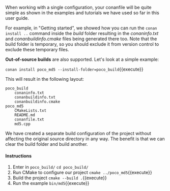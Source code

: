 When working with a  single configuration, your conanfile will be quite simple as shown in the examples and tutorials we have used so far in this user guide.

For example, in "Getting started", we showed how you can run the `conan install ..` command inside the *build* folder resulting in the *conaninfo.txt* and *conanbuildinfo.cmake* files being generated there too. Note that the build folder is temporary, so you should exclude it from version control to exclude these temporary files.

**Out-of-source builds** are also supported. Let's look at a simple example:

`conan install poco_md5 --install-folder=poco_build`{{execute}}

This will result in the following layout:

```
poco_build
    conaninfo.txt
    conanbuildinfo.txt
    conanbuildinfo.cmake
poco_md5
    CMakeLists.txt
    README.md
    conanfile.txt
    md5.cpp
```

We have created a separate build configuration of the project without affecting the original
source directory in any way. The benefit is that we can clear the build folder and build another.

#### Instructions

1. Enter in `poco_build/` `cd poco_build/`
2. Run CMake to configure our project `cmake ../poco_md5`{{execute}}
3. Build the project `cmake --build .`{{execute}}
4. Run the example `bin/md5`{{execute}}
